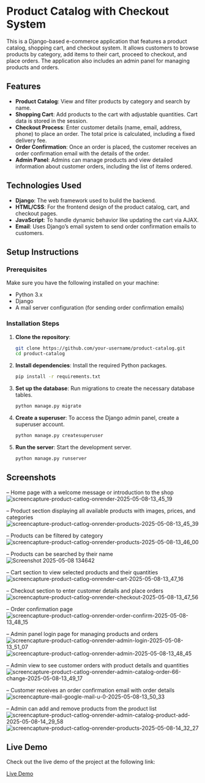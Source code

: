 # Product Catalog with Checkout System

This is a Django-based e-commerce application that features a product catalog, shopping cart, and checkout system. It allows customers to browse products by category, add items to their cart, proceed to checkout, and place orders. The application also includes an admin panel for managing products and orders.

## Features

- **Product Catalog**: View and filter products by category and search by name.
- **Shopping Cart**: Add products to the cart with adjustable quantities. Cart data is stored in the session.
- **Checkout Process**: Enter customer details (name, email, address, phone) to place an order. The total price is calculated, including a fixed delivery fee.
- **Order Confirmation**: Once an order is placed, the customer receives an order confirmation email with the details of the order.
- **Admin Panel**: Admins can manage products and view detailed information about customer orders, including the list of items ordered.

## Technologies Used

- **Django**: The web framework used to build the backend.
- **HTML/CSS**: For the frontend design of the product catalog, cart, and checkout pages.
- **JavaScript**: To handle dynamic behavior like updating the cart via AJAX.
- **Email**: Uses Django’s email system to send order confirmation emails to customers.

## Setup Instructions

### Prerequisites
Make sure you have the following installed on your machine:
- Python 3.x
- Django
- A mail server configuration (for sending order confirmation emails)

### Installation Steps

1. **Clone the repository**:
   ```bash
   git clone https://github.com/your-username/product-catalog.git
   cd product-catalog

2. **Install dependencies**:
Install the required Python packages.
   ```bash
   pip install -r requirements.txt

3. **Set up the database**:
Run migrations to create the necessary database tables.
   ```bash
   python manage.py migrate

4. **Create a superuser**:
To access the Django admin panel, create a superuser account.
   ```bash
   python manage.py createsuperuser

5. **Run the server**:
Start the development server.
   ```bash
   python manage.py runserver

## Screenshots
– Home page with a welcome message or introduction to the shop
![screencapture-product-catlog-onrender-2025-05-08-13_45_19](https://github.com/user-attachments/assets/7acbf36f-c1e8-412f-90ce-c6b3a12d7c66)

– Product section displaying all available products with images, prices, and categories
![screencapture-product-catlog-onrender-products-2025-05-08-13_45_39](https://github.com/user-attachments/assets/e28584fb-8f87-454e-8371-7bc9e6977523)

– Products can be filtered by category
![screencapture-product-catlog-onrender-products-2025-05-08-13_46_00](https://github.com/user-attachments/assets/2d4a1ae2-f6d2-474a-b96c-38a238d62521)

– Products can be searched by their name
![Screenshot 2025-05-08 134642](https://github.com/user-attachments/assets/de1ac65f-ce98-4ac5-ae34-fe6491a97964)

– Cart section to view selected products and their quantities
![screencapture-product-catlog-onrender-cart-2025-05-08-13_47_16](https://github.com/user-attachments/assets/047fa8c0-3878-4d5a-8ba0-442a5be552bb)

– Checkout section to enter customer details and place orders
![screencapture-product-catlog-onrender-checkout-2025-05-08-13_47_56](https://github.com/user-attachments/assets/79712dff-0152-430b-9443-4087ad62b379)

– Order confirmation page
![screencapture-product-catlog-onrender-order-confirm-2025-05-08-13_48_15](https://github.com/user-attachments/assets/b9db4be8-64ba-4048-bd99-debc1c9bc040)

– Admin panel login page for managing products and orders
![screencapture-product-catlog-onrender-admin-login-2025-05-08-13_51_07](https://github.com/user-attachments/assets/8b3a5289-2ca3-4c6e-b92c-d7f27e31cfc3)
![screencapture-product-catlog-onrender-admin-2025-05-08-13_48_45](https://github.com/user-attachments/assets/cf9056f4-0252-493f-ae4b-deca4a2bc286)

– Admin view to see customer orders with product details and quantities
![screencapture-product-catlog-onrender-admin-catalog-order-66-change-2025-05-08-13_49_17](https://github.com/user-attachments/assets/00069b1f-2a33-4598-94e4-aaaa27288147)

– Customer receives an order confirmation email with order details
![screencapture-mail-google-mail-u-0-2025-05-08-13_50_33](https://github.com/user-attachments/assets/95e1971b-9d47-40a0-966c-74619ecfde6d)

– Admin can add and remove products from the product list
![screencapture-product-catlog-onrender-admin-catalog-product-add-2025-05-08-14_29_58](https://github.com/user-attachments/assets/4e42a8ad-711f-4614-b214-f0785314fc3a)
![screencapture-product-catlog-onrender-products-2025-05-08-14_32_27](https://github.com/user-attachments/assets/288238e6-a2f2-48a6-a49f-df22fb7d8384)

## Live Demo

Check out the live demo of the project at the following link:

[Live Demo](https://product-catalog-4d7x.onrender.com)
